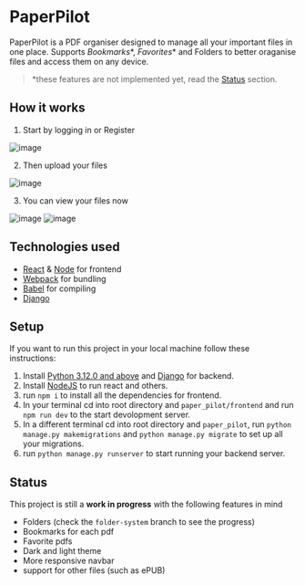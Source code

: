 # PaperPilot
PaperPilot is a PDF organiser designed to manage all your important files in one place. Supports *Bookmarks**, *Favorites** and Folders to better oraganise files and access them on any device.

> *these features are not implemented yet, read the [Status](#Status) section.

## How it works

1. Start by logging in or Register 

![image](https://github.com/Radian6405/PaperPilot/assets/99524343/57c56a4d-5eb3-461c-a6fd-2afa9f1fb811)

2. Then upload your files 

![image](https://github.com/Radian6405/PaperPilot/assets/99524343/760e4d56-d603-4499-bdfd-19fcd6797a9a)

3. You can view your files now

![image](https://github.com/Radian6405/PaperPilot/assets/99524343/8c0cb315-7f84-4604-ac66-33b99afe5d30)
![image](https://github.com/Radian6405/PaperPilot/assets/99524343/85aaadfc-b67f-4f6e-abd4-b014be92ad5f)

## Technologies used
- [React](https://react.dev/) & [Node](https://nodejs.org/en) for frontend
- [Webpack](https://webpack.js.org/) for bundling
- [Babel](https://babeljs.io/) for compiling
- [Django](https://www.djangoproject.com/)

## Setup
If you want to run this project in your local machine follow these instructions:
1. Install [Python 3.12.0 and above](https://www.python.org/downloads/) and [Django](https://www.geeksforgeeks.org/django-introduction-and-installation/) for backend.
2. Install [NodeJS](https://nodejs.org/en/download) to run react and others.
3. run ```npm i``` to install all the dependencies for frontend.
4. In your terminal cd into root directory and ```paper_pilot/frontend``` and run ```npm run dev``` to the start devolopment server.
5. In a different terminal cd into root directory and `paper_pilot`, run ```python manage.py makemigrations``` and ```python manage.py migrate``` to set up all your migrations.
6. run ```python manage.py runserver``` to start running your backend server. 

## Status
This project is still a **work in progress** with the following features in mind
- Folders (check the `folder-system` branch to see the progress)
- Bookmarks for each pdf
- Favorite pdfs
- Dark and light theme
- More responsive navbar
- support for other files (such as ePUB)
